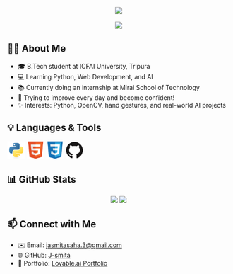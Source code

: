 <!-- Welcome Header -->
<p align="center">
  <img src="https://capsule-render.vercel.app/api?text=Hi+I'm+Jasmita!&animation=fadeIn&type=waving&color=gradient&height=100"/>
</p>

<!-- Visitor Counter -->
<p align="center">
  <img src="https://komarev.com/ghpvc/?username=J-smita&style=flat-square&color=blue"/>
</p>

<!-- About Me Section -->
## 👩‍💻 About Me

- 🎓 B.Tech student at ICFAI University, Tripura  
- 💻 Learning Python, Web Development, and AI  
- 📚 Currently doing an internship at Mirai School of Technology  
- 🌱 Trying to improve every day and become confident!  
- ✨ Interests: Python, OpenCV, hand gestures, and real-world AI projects

<!-- Skills -->
## 💡 Languages & Tools
<p align="left">
  <img src="https://raw.githubusercontent.com/devicons/devicon/master/icons/python/python-original.svg" width="40" />
  <img src="https://raw.githubusercontent.com/devicons/devicon/master/icons/html5/html5-original.svg" width="40" />
  <img src="https://raw.githubusercontent.com/devicons/devicon/master/icons/css3/css3-original.svg" width="40" />
  <img src="https://raw.githubusercontent.com/devicons/devicon/master/icons/github/github-original.svg" width="40" />
</p>

<!-- GitHub Stats -->
## 📊 GitHub Stats
<p align="center">
  <img src="https://github-readme-stats.vercel.app/api?username=J-smita&show_icons=true&theme=default" />
  <img src="https://github-readme-streak-stats.herokuapp.com/?user=J-smita" />
</p>

<!-- Contact -->
## 📫 Connect with Me  
- ✉️ Email: jasmitasaha.3@gmail.com  
- 🌐 GitHub: [J-smita](https://github.com/J-smita)  
- 💼 Portfolio: [Lovable.ai Portfolio](https://lovable.ai)



<!--
**J-smita/J-smita** is a ✨ _special_ ✨ repository because its `README.md` (this file) appears on your GitHub profile.

Here are some ideas to get you started:

- 🔭 I’m currently working on ...
- 🌱 I’m currently learning ...
- 👯 I’m looking to collaborate on ...
- 🤔 I’m looking for help with ...
- 💬 Ask me about ...
- 📫 How to reach me: ...
- 😄 Pronouns: ...
- ⚡ Fun fact: ...
-->
